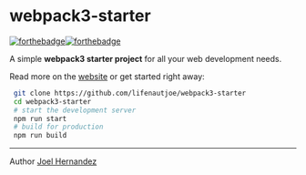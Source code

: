 # webpack3-starter
[![forthebadge](http://forthebadge.com/images/badges/fo-real.svg)](http://forthebadge.com)[![forthebadge](http://forthebadge.com/images/badges/built-with-love.svg)](http://forthebadge.com)

A simple **webpack3 starter project** for all your web development needs.

Read more on the [website](www.google.com) or get started right away:
```sh
 git clone https://github.com/lifenautjoe/webpack3-starter
 cd webpack3-starter
 # start the development server
 npm run start
 # build for production
 npm run build
```
___
Author [Joel Hernandez](www.lifenautjoe.com)

